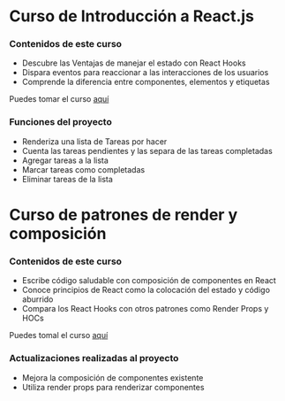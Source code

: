 # Curso de Introducción a React.js

### Contenidos de este curso

-   Descubre las Ventajas de manejar el estado con React Hooks
-   Dispara eventos para reaccionar a las interacciones de los usuarios
-   Comprende la diferencia entre componentes, elementos y etiquetas

Puedes tomar el curso [aquí](https://platzi.com/cursos/react/)

### Funciones del proyecto

-   Renderiza una lista de Tareas por hacer
-   Cuenta las tareas pendientes y las separa de las tareas completadas
-   Agregar tareas a la lista
-   Marcar tareas como completadas
-   Eliminar tareas de la lista

# Curso de patrones de render y composición

### Contenidos de este curso

- Escribe código saludable con composición de componentes en React
- Conoce principios de React como la colocación del estado y código aburrido
- Compara los React Hooks con otros patrones como Render Props y HOCs

Puedes tomal el curso [aquí](https://platzi.com/cursos/react-patrones-render/)

### Actualizaciones realizadas al proyecto

- Mejora la composición de componentes existente
- Utiliza render props para renderizar componentes
